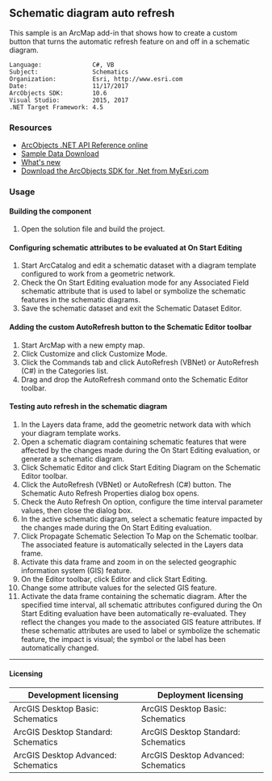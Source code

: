 ## Schematic diagram auto refresh

  <div xmlns="http://www.w3.org/1999/xhtml">
    <div>
      <span class="PropertyValue">This sample is an ArcMap add-in that shows how to create a custom button that turns the automatic refresh feature on and off in a schematic diagram.</span>
    </div>
  </div>  


<!-- TODO: Fill this section below with metadata about this sample-->
```
Language:              C#, VB
Subject:               Schematics
Organization:          Esri, http://www.esri.com
Date:                  11/17/2017
ArcObjects SDK:        10.6
Visual Studio:         2015, 2017
.NET Target Framework: 4.5
```

### Resources

* [ArcObjects .NET API Reference online](http://desktop.arcgis.com/en/arcobjects/latest/net/webframe.htm)  
* [Sample Data Download](../../releases)  
* [What's new](http://desktop.arcgis.com/en/arcobjects/latest/net/webframe.htm#91cabc68-2271-400a-8ff9-c7fb25108546.htm)  
* [Download the ArcObjects SDK for .Net from MyEsri.com](https://my.esri.com/)  

### Usage
#### Building the component  
1. Open the solution file and build the project.  

#### Configuring schematic attributes to be evaluated at On Start Editing  
1. Start ArcCatalog and edit a schematic dataset with a diagram template configured to work from a geometric network.  
1. Check the On Start Editing evaluation mode for any Associated Field schematic attribute that is used to label or symbolize the schematic features in the schematic diagrams.  
1. Save the schematic dataset and exit the Schematic Dataset Editor.  

#### Adding the custom AutoRefresh button to the Schematic Editor toolbar  
1. Start ArcMap with a new empty map.  
1. Click Customize and click Customize Mode.  
1. Click the Commands tab and click AutoRefresh (VBNet) or AutoRefresh (C#) in the Categories list.  
1. Drag and drop the AutoRefresh command onto the Schematic Editor toolbar.  

#### Testing auto refresh in the schematic diagram  
1. In the Layers data frame, add the geometric network data with which your diagram template works.  
1. Open a schematic diagram containing schematic features that were affected by the changes made during the On Start Editing evaluation, or generate a schematic diagram.  
1. Click Schematic Editor and click Start Editing Diagram on the Schematic Editor toolbar.  
1. Click the AutoRefresh (VBNet) or AutoRefresh (C#) button. The Schematic Auto Refresh Properties dialog box opens.  
1. Check the Auto Refresh On option, configure the time interval parameter values, then close the dialog box.  
1. In the active schematic diagram, select a schematic feature impacted by the changes made during the On Start Editing evaluation.  
1. Click Propagate Schematic Selection To Map on the Schematic toolbar. The associated feature is automatically selected in the Layers data frame.  
1. Activate this data frame and zoom in on the selected geographic information system (GIS) feature.  
1. On the Editor toolbar, click Editor and click Start Editing.  
1. Change some attribute values for the selected GIS feature.  
1. Activate the data frame containing the schematic diagram. After the specified time interval, all schematic attributes configured during the On Start Editing evaluation have been automatically re-evaluated. They reflect the changes you made to the associated GIS feature attributes. If these schematic attributes are used to label or symbolize the schematic feature, the impact is visual; the symbol or the label has been automatically changed.  









---------------------------------

#### Licensing  
| Development licensing | Deployment licensing | 
| ------------- | ------------- | 
| ArcGIS Desktop Basic: Schematics | ArcGIS Desktop Basic: Schematics |  
| ArcGIS Desktop Standard: Schematics | ArcGIS Desktop Standard: Schematics |  
| ArcGIS Desktop Advanced: Schematics | ArcGIS Desktop Advanced: Schematics |  


